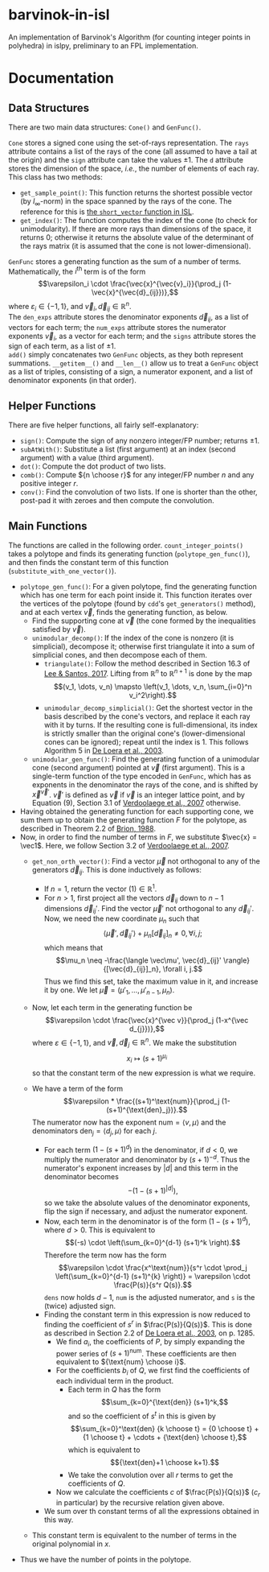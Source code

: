 # barvinok-in-isl
An implementation of Barvinok's Algorithm (for counting integer points in polyhedra) in islpy, preliminary to an FPL implementation.

# Documentation
## Data Structures
There are two main data structures: `Cone()` and `GenFunc()`.

`Cone` stores a signed cone using the set-of-rays representation. The `rays` attribute contains a list of the rays of the cone (all assumed to have a tail at the origin) and the `sign` attribute can take the values $\pm1$. The `d` attribute stores the dimension of the space, *i.e.*, the number of elements of each ray.  
This class has two methods:

* `get_sample_point()`: This function returns the shortest possible vector (by $l_\infty$-norm) in the space spanned by the rays of the cone. The reference for this is [the `short_vector` function in ISL](https://github.com/volcacius/barvinok/blob/cd6fd2e77b8a9e3ddc325e3636c3510c7d99bbc5/decomposer.cc#L99).
* `get_index()`: The function computes the index of the cone (to check for unimodularity). If there are more rays than dimensions of the space, it returns 0; otherwise it returns the absolute value of the determinant of the rays matrix (it is assumed that the cone is not lower-dimensional).

`GenFunc` stores a generating function as the sum of a number of terms. Mathematically, the $i^\text{th}$ term is of the form
$$\varepsilon_i \cdot \frac{\vec{x}^{\vec{v}_i}}{\prod_j (1-\vec{x}^{\vec{d}_{ij}})},$$
where $\varepsilon_i \in \{-1, 1\}$, and $\vec{v}_i, \vec{d}_{ij} \in \mathbb{R}^n$.  
The `den_exps` attribute stores the denominator exponents $\vec{d}_{ij}$, as a list of vectors for each term; the `num_exps` attribute stores the numerator exponents $\vec{v}_i$, as a vector for each term; and the `signs` attribute stores the sign of each term, as a list of $\pm1$.  
`add()` simply concatenates two `GenFunc` objects, as they both represent summations.
`__getitem__()` and `__len__()` allow us to treat a `GenFunc` object as a list of triples, consisting of a sign, a numerator exponent, and a list of denominator exponents (in that order).  

## Helper Functions
There are five helper functions, all fairly self-explanatory:

* `sign()`: Compute the sign of any nonzero integer/FP number; returns $\pm1$.
* `subAtWith()`: Substitute a list (first argument) at an index (second argument) with a value (third argument).
* `dot()`: Compute the dot product of two lists.
* `comb()`: Compute ${n \choose r}$ for any integer/FP number $n$ and any positive integer $r$.
* `conv()`: Find the convolution of two lists. If one is shorter than the other, post-pad it with zeroes and then compute the convolution.

## Main Functions
The functions are called in the following order. `count_integer_points()` takes a polytope and finds its generating function (`polytope_gen_func()`), and then finds the constant term of this function (`substitute_with_one_vector()`).

* `polytope_gen_func()`: For a given polytope, find the generating function which has one term for each point inside it. This function iterates over the vertices of the polytope (found by `cdd`'s `get_generators()` method), and at each vertex $\vec{v}$, finds the generating function, as below.
    * Find the supporting cone at $\vec{v}$ (the cone formed by the inequalities satisfied by $\vec{v}$).
    * `unimodular_decomp()`: If the index of the cone is nonzero (it is simplicial), decompose it; otherwise first triangulate it into a sum of simplicial cones, and then decompose each of them.
        * `triangulate()`: Follow the method described in Section 16.3 of [Lee & Santos, 2017](https://www.csun.edu/~ctoth/Handbook/chap16.pdf). Lifting from $\mathbb{R}^n$ to $\mathbb{R}^{n+1}$ is done by the map
        $$(v_1, \dots, v_n) \mapsto \left(v_1, \dots, v_n, \sum_{i=0}^n v_i^2\right).$$
        * `unimodular_decomp_simplicial()`: Get the shortest vector in the basis described by the cone's vectors, and replace it each ray with it by turns. If the resulting cone is full-dimensional, its index is strictly smaller than the original cone's (lower-dimensional cones can be ignored); repeat until the index is 1. This follows Algorithm 5 in [De Loera et al., 2003](https://math.ucdavis.edu/~deloera/researchsummary/barvinokalgorithm-latte1.pdf).
    * `unimodular_gen_func()`: Find the generating function of a unimodular cone (second argument) pointed at $\vec{v}$ (first argument). This is a single-term function of the type encoded in `GenFunc`, which has as exponents in the denominator the rays of the cone, and is shifted by $\vec{x}^{\vec v'}$. $\vec v'$ is defined as $\vec v$ if $\vec v$ is an integer lattice point, and by Equation (9), Section 3.1 of [Verdoolaege et al., 2007](https://link.springer.com/article/10.1007/s00453-006-1231-0) otherwise.
* Having obtained the generating function for each supporting cone, we sum them up to obtain the generating function $F$ for the polytope, as described in Theorem 2.2 of [Brion, 1988](http://www.numdam.org/article/ASENS_1988_4_21_4_653_0.pdf).
* Now, in order to find the number of terms in $F$, we substitute $\vec{x} = \vec1$. Here, we follow Section 3.2 of [Verdoolaege et al., 2007](https://link.springer.com/article/10.1007/s00453-006-1231-0).
    * `get_non_orth_vector()`: Find a vector $\vec\mu$ not orthogonal to any of the generators $\vec d_{ij}$. This is done inductively as follows:
        * If $n = 1$, return the vector $(1) \in \mathbb{R}^1$.
        * For $n > 1$, first project all the vectors $\vec d_{ij}$ down to $n-1$ dimensions $\vec d_{ij}'$. Find the vector $\vec\mu'$ not orthogonal to any $\vec d_{ij}'$. Now, we need the new coordinate $\mu_n$ such that
        $$\langle \vec\mu', \vec{d}_{ij}' \rangle + \mu_n [\vec{d}_{ij}]_n \neq 0, \forall i, j;$$
        which means that
        $$\mu_n \neq -\frac{\langle \vec\mu', \vec{d}_{ij}' \rangle}{[\vec{d}_{ij}]_n}, \forall i, j.$$
        Thus we find this set, take the maximum value in it, and increase it by one. We let $\vec\mu = (\mu'_1, \dots, \mu'_{n-1}, \mu_n)$.
    * Now, let each term in the generating function be
    $$\varepsilon \cdot \frac{\vec{x}^{\vec v}}{\prod_j (1-x^{\vec d_{j}})},$$
    where $\varepsilon \in \{-1, 1\}$, and $\vec v, \vec d_j \in \mathbb{R}^n$. We make the substitution
    $$x_i \mapsto (s+1)^{\mu_i}$$
    so that the constant term of the new expression is what we require.  

    * We have a term of the form
        $$\varepsilon * \frac{(s+1)^\text{num}}{\prod_j (1-(s+1)^{\text{den}_j})}.$$
        The numerator now has the exponent $\text{num} = \langle v, \mu \rangle$ and the denominators $\text{den}_j = \langle d_j, \mu \rangle$ for each $j$.
        * For each term $(1-(s+1)^d)$ in the denominator, if $d < 0$, we multiply the numerator and denominator by $(s+1)^{-d}$. Thus the numerator's exponent increases by $|d|$ and this term in the denominator becomes
        $$-(1-(s+1)^{|d|}),$$
        so we take the absolute values of the denominator exponents, flip the sign if necessary, and adjust the numerator exponent.
        * Now, each term in the denominator is of the form $(1-(s+1)^d)$, where $d > 0$. This is equivalent to
        $$(-s) \cdot \left(\sum_{k=0}^{d-1} (s+1)^k \right).$$
        Therefore the term now has the form
        $$\varepsilon \cdot \frac{x^\text{num}}{s^r \cdot \prod_j \left(\sum_{k=0}^{d-1} (s+1)^{k} \right)} = \varepsilon \cdot \frac{P(s)}{s^r Q(s)}.$$
        `dens` now holds $d-1$, `num` is the adjusted numerator, and `s` is the (twice) adjusted sign.
        * Finding the constant term in this expression is now reduced to finding the coefficient of $s^r$ in $\frac{P(s)}{Q(s)}$. This is done as described in Section 2.2 of [De Loera et al., 2003](https://math.ucdavis.edu/~deloera/researchsummary/barvinokalgorithm-latte1.pdf), on p. 1285.
            * We find $a_i$, the coefficients of $P$, by simply expanding the power series of $(s+1)^\text{num}$. These coefficients are then equivalent to ${\text{num} \choose i}$.
            * For the coefficients $b_i$ of $Q$, we first find the coefficients of each individual term in the product.
                * Each term in $Q$ has the form
                $$\sum_{k=0}^{\text{den}} (s+1)^k,$$
                and so the coefficient of $s^t$ in this is given by
                $$\sum_{k=0}^\text{den} {k \choose t} = {0 \choose t} + {1 \choose t} + \cdots + {\text{den} \choose t},$$
                which is equivalent to
                $${\text{den}+1 \choose k+1}.$$
                * We take the convolution over all $r$ terms to get the coefficients of $Q$.
            * Now we calculate the coefficients $c$ of $\frac{P(s)}{Q(s)}$ ($c_r$ in particular) by the recursive relation given above.
        * We sum over th constant terms of all the expressions obtained in this way.
    * This constant term is equivalent to the number of terms in the original polynomial in $x$.
* Thus we have the number of points in the polytope.